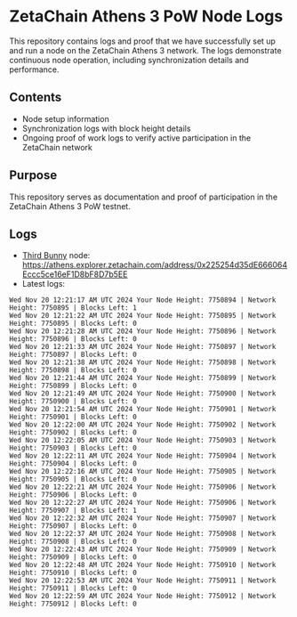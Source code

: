 # ZetaChain Athens 3 PoW Node Logs
This repository contains logs and proof that we have successfully set up and run a node on the ZetaChain Athens 3 network. The logs demonstrate continuous node operation, including synchronization details and performance.

## Contents
- Node setup information
- Synchronization logs with block height details
- Ongoing proof of work logs to verify active participation in the ZetaChain network

## Purpose
This repository serves as documentation and proof of participation in the ZetaChain Athens 3 PoW testnet.

## Logs

- [Third Bunny](https://thirdbunny.xyz/) node: https://athens.explorer.zetachain.com/address/0x225254d35dE666064Eccc5ce16eF1D8bF8D7b5EE
- Latest logs:
```
Wed Nov 20 12:21:17 AM UTC 2024 Your Node Height: 7750894 | Network Height: 7750895 | Blocks Left: 1
Wed Nov 20 12:21:22 AM UTC 2024 Your Node Height: 7750895 | Network Height: 7750895 | Blocks Left: 0
Wed Nov 20 12:21:28 AM UTC 2024 Your Node Height: 7750896 | Network Height: 7750896 | Blocks Left: 0
Wed Nov 20 12:21:33 AM UTC 2024 Your Node Height: 7750897 | Network Height: 7750897 | Blocks Left: 0
Wed Nov 20 12:21:38 AM UTC 2024 Your Node Height: 7750898 | Network Height: 7750898 | Blocks Left: 0
Wed Nov 20 12:21:44 AM UTC 2024 Your Node Height: 7750899 | Network Height: 7750899 | Blocks Left: 0
Wed Nov 20 12:21:49 AM UTC 2024 Your Node Height: 7750900 | Network Height: 7750900 | Blocks Left: 0
Wed Nov 20 12:21:54 AM UTC 2024 Your Node Height: 7750901 | Network Height: 7750901 | Blocks Left: 0
Wed Nov 20 12:22:00 AM UTC 2024 Your Node Height: 7750902 | Network Height: 7750902 | Blocks Left: 0
Wed Nov 20 12:22:05 AM UTC 2024 Your Node Height: 7750903 | Network Height: 7750903 | Blocks Left: 0
Wed Nov 20 12:22:11 AM UTC 2024 Your Node Height: 7750904 | Network Height: 7750904 | Blocks Left: 0
Wed Nov 20 12:22:16 AM UTC 2024 Your Node Height: 7750905 | Network Height: 7750905 | Blocks Left: 0
Wed Nov 20 12:22:21 AM UTC 2024 Your Node Height: 7750906 | Network Height: 7750906 | Blocks Left: 0
Wed Nov 20 12:22:27 AM UTC 2024 Your Node Height: 7750906 | Network Height: 7750907 | Blocks Left: 1
Wed Nov 20 12:22:32 AM UTC 2024 Your Node Height: 7750907 | Network Height: 7750907 | Blocks Left: 0
Wed Nov 20 12:22:37 AM UTC 2024 Your Node Height: 7750908 | Network Height: 7750908 | Blocks Left: 0
Wed Nov 20 12:22:43 AM UTC 2024 Your Node Height: 7750909 | Network Height: 7750909 | Blocks Left: 0
Wed Nov 20 12:22:48 AM UTC 2024 Your Node Height: 7750910 | Network Height: 7750910 | Blocks Left: 0
Wed Nov 20 12:22:53 AM UTC 2024 Your Node Height: 7750911 | Network Height: 7750911 | Blocks Left: 0
Wed Nov 20 12:22:59 AM UTC 2024 Your Node Height: 7750912 | Network Height: 7750912 | Blocks Left: 0
```
